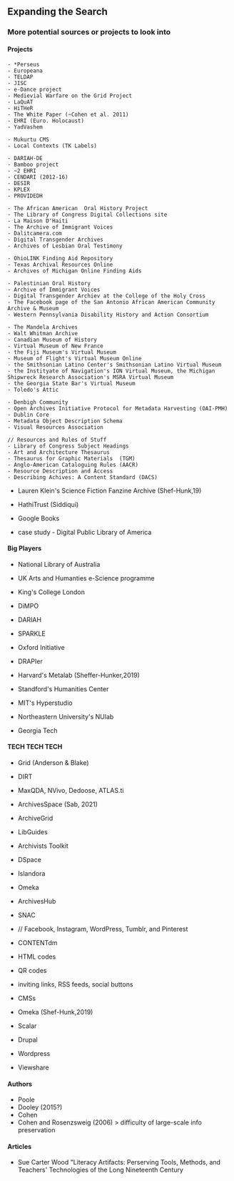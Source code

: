 ## Expanding the Search
### More potential sources or projects to look into


#### Projects

```(Anderson & Blake)
- *Perseus  
- Europeana
- TELDAP
- JISC
- e-Dance project
- Medievial Warfare on the Grid Project
- LaQuAT
- HiTHeR
- The White Paper (~Cohen et al. 2011)
- EHRI (Euro. Holocaust)
- YadVashem
```

```(Christen & Anderson)
- Mukurtu CMS 
- Local Contexts (TK Labels)
```

```(Maryl et al.)
- DARIAH-DE  
- Bamboo project
- ~2 EHRI
- CENDARI (2012-16)
- DESIR
- KPLEX
- PROVIDEDH
```

``` (Sab, 2021)
- The African American  Oral History Project
- The Library of Congress Digital Collections site 
- La Maison D'Haiti
- The Archive of Immigrant Voices
- Dalitcamera.com
- Digital Transgender Archives
- Archives of Lesbian Oral Testimony 

- OhioLINK Finding Aid Repository
- Texas Archival Resources Online
- Archives of Michigan Online Finding Aids

- Palestinian Oral History 
- Archive of Immigrant Voices
- Digital Transgender Archiev at the College of the Holy Cross
- The Facebook page of the San Antonio African American Community Archive & Museum
- Western Pennsylvania Disability History and Action Consortium

- The Mandela Archives
- Walt Whitman Archive
- Canadian Museum of History 
- Virtual Museum of New France
- the Fiji Museum's Virtual Museum
- Museum of Flight's Virtual Museum Online 
- the Smithsonian Latino Center's Smithsonian Latino Virtual Museum
- the Instityate of Navigation's ION Virtual Museum, the Michigan Shipwreck Research Association's MSRA Virtual Museum
- the Georgia State Bar's Virtual Museum 
- Toledo's Attic

- Denbigh Community 
- Open Archives Initiative Protocol for Metadata Harvesting (OAI-PMH)
- Dublin Core
- Metadata Object Description Schema 
- Visual Resources Association

// Resources and Rules of Stuff
- Library of Congress Subject Headings
- Art and Architecture Thesaurus 
- Thesaurus for Graphic Materials  (TGM)
- Anglo-American Cataloguing Rules (AACR)
- Resource Description and Access
- Describing Achives: A Content Standard (DACS)
```

- Lauren Klein's Science Fiction Fanzine Archive (Shef-Hunk,19)

- HathiTrust (Siddiqui)
- Google Books
- case study - Digital Public Library of America 

#### Big Players

- National Library of Australia
- UK Arts and Humanties e-Science programme
- King's College London
- DiMPO 
- DARIAH
- SPARKLE
- Oxford Initiative
- DRAPIer

- Harvard's Metalab (Sheffer-Hunker,2019)
- Standford's Humanities Center
- MIT's Hyperstudio
- Northeastern University's NUlab
- Georgia Tech


#### TECH TECH TECH

- Grid (Anderson & Blake)
- DIRT
- MaxQDA, NVivo, Dedoose, ATLAS.ti

- ArchivesSpace (Sab, 2021)
- ArchiveGrid
- LibGuides
- Archivists Toolkit
- DSpace
- Islandora 
- Omeka
- ArchivesHub
- SNAC
- // Facebook, Instagram, WordPress, Tumblr, and Pinterest 
- CONTENTdm

- HTML codes
- QR codes
- inviting links, RSS feeds, social buttons
- CMSs

- Omeka (Shef-Hunk,2019)
- Scalar
- Drupal
- Wordpress
- Viewshare


#### Authors

- Poole
- Dooley (2015?)
- Cohen
- Cohen and Rosenzsweig (2006) > difficulty of large-scale info  preservation

#### Articles

- Sue Carter Wood "Literacy Artifacts: Perserving Tools, Methods, and Teachers' Technologies of the Long Nineteenth Century

